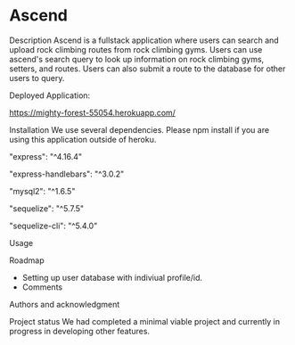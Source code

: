 # Ascend

Description
Ascend is a fullstack application where users can search and upload rock climbing routes from rock climbing gyms. Users can use ascend's search query to look up information on rock climbing gyms, setters, and routes. Users can also submit a route to the database for other users to query. 

Deployed Application:

https://mighty-forest-55054.herokuapp.com/

Installation
We use several dependencies. Please npm install if you are using this application outside of heroku.

"express": "^4.16.4"


"express-handlebars": "^3.0.2"


"mysql2": "^1.6.5"


"sequelize": "^5.7.5"


"sequelize-cli": "^5.4.0"

Usage

Roadmap
- Setting up user database with indiviual profile/id.
- Comments


Authors and acknowledgment


Project status
We had completed a minimal viable project and currently in progress in developing other features.
